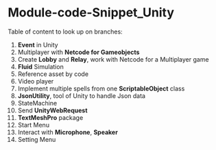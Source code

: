 # Module-code-Snippet_Unity

Table of content to look up on branches: <br>

1. **Event** in Unity <br>
2. Multiplayer with **Netcode for Gameobjects** <br>
3. Create **Lobby** and **Relay**, work with Netcode for a Multiplayer game <br>
4. **Fluid** Simulation <br>
5. Reference asset by code <br>
6. Video player <br>
7. Implement multiple spells from one **ScriptableObject** class <br>
8. **JsonUtility**, tool of Unity to handle Json data <br>
9. StateMachine <br>
10. Send **UnityWebRequest** <br>
11. **TextMeshPro** package
12. Start Menu
13. Interact with **Microphone**, **Speaker**
14. Setting Menu
